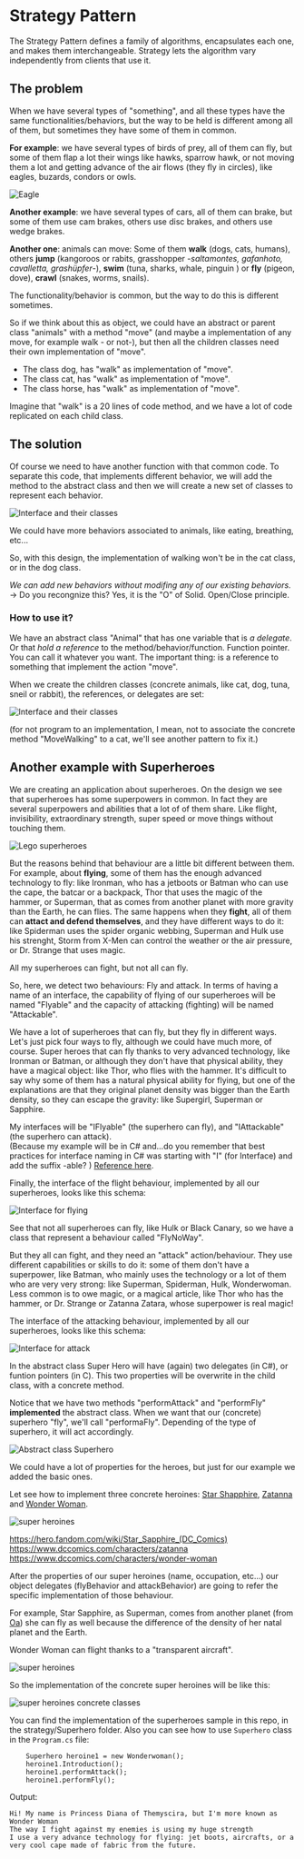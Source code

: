 # Strategy Pattern

The Strategy Pattern defines a family of algorithms, encapsulates each one, and makes them interchangeable.
Strategy lets the algorithm vary independently from clients that use it.

## The problem

When we have several types of "something", and all these types have the same functionalities/behaviors, but the way to be held is different among all of them, but sometimes they have some of them in common.

**For example**: we have several types of birds of prey, all of them can fly, but some of them flap a lot their wings like hawks, sparrow hawk, or not moving them a lot and getting advance of the air flows (they fly in circles), like eagles, buzards, condors or owls.

![Eagle](img/eagle.png)


**Another example**: we have several types of cars, all of them can brake, but some of them use cam brakes, others use disc brakes, and others use wedge brakes.

**Another one**: animals can move: Some of them **walk** (dogs, cats, humans), others **jump** (kangoroos or rabits, grasshopper -_saltamontes, gafanhoto, cavalletta, grashüpfer_-), **swim** (tuna, sharks, whale, pinguin ) or **fly** (pigeon, dove), **crawl** (snakes, worms, snails).

The functionality/behavior is common, but the way to do this is different sometimes.

So if we think about this as object, we could have an abstract or parent class "animals" with a method "move" (and maybe a implementation of any move, for example walk - or not-), but then all the children classes need their own implementation of "move".

- The class dog, has "walk" as implementation of "move".
- The class cat, has "walk" as implementation of "move".
- The class horse, has "walk" as implementation of "move".

Imagine that "walk" is a 20 lines of code method, and we have a lot of code replicated on each child class.

## The solution

Of course we need to have another function with that common code. To separate this code, that implements different behavior, we will add the method to the abstract class and then we will create a new set of classes to represent each behavior.

![Interface and their classes](img/interface1.png)

We could have more behaviors associated to animals, like eating, breathing, etc...

So, with this design, the implementation of walking won't be in the cat class, or in the dog class.

_We can add new behaviors without modifing any of our existing behaviors._  -> Do you recongnize this? Yes, it is the "O" of Solid. Open/Close principle.

### How to use it? 

We have an abstract class "Animal" that has one variable that is _a delegate_. Or that _hold a reference_ to the method/behavior/function. Function pointer. You can call it whatever you want.
The important thing: is a reference to something that implement the action "move".

When we create the children classes (concrete animals, like cat, dog, tuna, sneil or rabbit), the references, or delegates are set:

![Interface and their classes](img/animals1.png)

(for not program to an implementation, I mean, not to associate the concrete method "MoveWalking" to a cat, we'll see another pattern to fix it.)

## Another example with Superheroes
 
We are creating an application about superheroes. On the design we see that superheroes has some superpowers in common. In fact they are several superpowers and abilities that a lot of of them share. Like flight, invisibility, extraordinary strength, super speed or move things without touching them. 

![Lego superheroes](img/legosuperheroes.jpg)

But the reasons behind that behaviour are a little bit different between them. <br>
For example, about **flying**, some of them has the enough advanced technology to fly: like Ironman, who has a jetboots or Batman who can use the cape, the batcar or a backpack, Thor that uses the magic of the hammer, or Superman, that as comes from another planet with more gravity than the Earth, he can flies. 
The same happens when they **fight**, all of them can **attact and defend themselves**, and they have different ways to do it: like Spiderman uses the spider organic webbing, Superman and Hulk use his strenght, Storm from X-Men can control the weather or the air pressure, or Dr. Strange that uses magic.

All my superheroes can fight, but not all can fly.

So, here, we detect two behaviours: Fly and attack.
In terms of having a name of an interface, the capability of flying of our superheroes will be named "Flyable" and the capacity of attacking (fighting) will be named "Attackable".

We have a lot of superheroes that can fly, but they fly in different ways. 
Let's just pick four ways to fly, although we could have much more, of course. Super heroes that can fly thanks to very advanced technology, like Ironman or Batman, or although they don't have that physical ability, they have a magical object: like Thor, who flies with the hammer. 
It's difficult to say why some of them has a natural physical ability for flying, but one of the explanations are that they original planet density was bigger than the Earth density, so they can escape the gravity: like Supergirl, Superman or Sapphire. 

My interfaces will be "IFlyable" (the superhero can fly), and "IAttackable" (the superhero can attack).<br>
(Because my example will be in C# and...do you remember that best practices for interface naming in C# was starting with "I" (for Interface) and add the suffix -able? ) [Reference here](https://blog.submain.com/c-interface-definition-examples).

Finally, the interface of the flight behaviour, implemented by all our superheroes, looks like this schema:

![Interface for flying](img/flyinginterface.PNG)

See that not all superheroes can fly, like Hulk or Black Canary, so we have a class that represent a behaviour called "FlyNoWay".

But they all can fight, and they need an "attack" action/behaviour. 
They use different capabilities or skills to do it: some of them don't have a superpower, like Batman, who mainly uses the technology or a lot of them who are very very strong: like Superman, Spiderman, Hulk, Wonderwoman. Less common is to owe magic, or a magical article, like Thor who has the hammer, or Dr. Strange or Zatanna Zatara, whose superpower is real magic!

The interface of the attacking behaviour, implemented by all our superheroes, looks like this schema:

![Interface for attack](img/attackinterface.PNG)





In the abstract class Super Hero will have (again) two delegates (in C#), or funtion pointers (in C).
This two properties will be overwrite in the child class, with a concrete method.

Notice that we have two methods "performAttack" and "performFly" **implemented** the abstract class.
When we want that our (concrete) superhero "fly", we'll call "performaFly". Depending of the type of superhero, it will act accordingly.  

![Abstract class Superhero ](img/abstract.png)

We could have a lot of properties for the heroes, but just for our example we added the basic ones.

Let see how to implement three concrete heroines: [Star Shapphire](https://en.wikipedia.org/wiki/Star_Sapphire_(character)), [Zatanna](https://en.wikipedia.org/wiki/Zatanna) and [Wonder Woman](https://en.wikipedia.org/wiki/Wonder_Woman).

![super heroines](img/heroines.png)


https://hero.fandom.com/wiki/Star_Sapphire_(DC_Comics) <br>
https://www.dccomics.com/characters/zatanna <br>
https://www.dccomics.com/characters/wonder-woman <br>

After the properties of our super heroines (name, occupation, etc...) our object delegates (flyBehavior and attackBehavior) are going to refer the specific implementation of those behaviour.

For example, Star Sapphire, as Superman, comes from another planet (from [Oa](https://en.wikipedia.org/wiki/Oa)) she can fly as well because the difference of the density of her natal planet and the Earth.

Wonder Woman can flight thanks to a "transparent aircraft".

![super heroines](img/wonderwoman.jpg)

So the implementation of the concrete super heroines will be like this:

![super heroines concrete classes](img/heroinesclasses.png)

You can find the implementation of the superheroes sample in this repo, in the strategy/Superhero folder.
Also you can see how to use ``Superhero`` class in the ``Program.cs`` file:

```
    Superhero heroine1 = new Wonderwoman();            
    heroine1.Introduction();
    heroine1.performAttack();
    heroine1.performFly();
``` 
Output: 

```
Hi! My name is Princess Diana of Themyscira, but I'm more known as Wonder Woman
The way I fight against my enemies is using my huge strength
I use a very advance technology for flying: jet boots, aircrafts, or a very cool cape made of fabric from the future.
``` 



